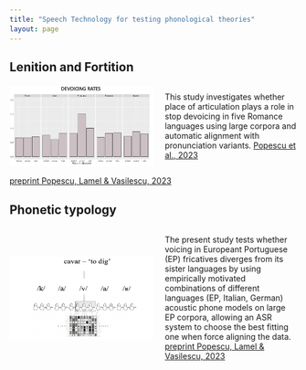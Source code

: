 ```yaml
---
title: "Speech Technology for testing phonological theories"
layout: page
---
```



## Lenition and Fortition

<div style="display: flex; align-items: center;">
    <img src="https://raw.githubusercontent.com/anisiapopescu/anisiapopescu.github.io/master/PoA_dev.png" alt="Your Image" style="width: 50%; margin-right: 20px;">
    <p>This study investigates whether place of articulation plays a role in stop devoicing in five Romance languages using large
corpora and automatic alignment with pronunciation variants. <a href="https://raw.githubusercontent.com/anisiapopescu/anisiapopescu.github.io/master/Popescu_etal_ICPhS2023.pdf" target="_blank">Popescu et al., 2023</a></p>
</div>


 <a href="https://raw.githubusercontent.com/anisiapopescu/anisiapopescu.github.io/master/Popescu_Lamel_Vasilescu_ICNLSP2023.pdf" target="_blank">preprint Popescu, Lamel & Vasilescu, 2023</a>
## Phonetic typology

<div style="display: flex; align-items: center;">
    <img src="https://raw.githubusercontent.com/anisiapopescu/anisiapopescu.github.io/master/cavar_site.png" alt="Your Image" style="width: 50%; margin-right: 20px;">
    <p>The present study tests whether voicing in Europeant Portuguese (EP) fricatives diverges from its sister languages by using empirically motivated combinations of different languages
(EP, Italian, German) acoustic phone models on large EP corpora, allowing an ASR system to choose the best fitting one when force aligning the data. <a href="https://raw.githubusercontent.com/anisiapopescu/anisiapopescu.github.io/master/Popescu_Lamel_Vasilescu_ICNLSP2023.pdf" target="_blank">preprint Popescu, Lamel & Vasilescu, 2023</a>
 </p>
</div>


